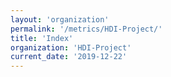 ```yaml
---
layout: 'organization'
permalink: '/metrics/HDI-Project/'
title: 'Index'
organization: 'HDI-Project'
current_date: '2019-12-22'
---
```

